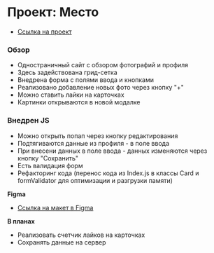 # Проект: Место

* [Ссылка на проект](https://ghoston-91.github.io/mesto_ghoston/index.html)

### Обзор

* Одностраничный сайт с обзором фотографий и профиля
* Здесь задействована грид-сетка
* Внедрена форма с полями ввода и кнопками
* Реализовано добавление новых фото через кнопку "+"
* Можно ставить лайки на карточках
* Картинки открываются в новой модалке

### Внедрен JS

* Можно открыть попап через кнопку редактирования
* Подтягиваются данные из профиля - в поле ввода
* При внесени данных в поле ввода - данных изменяются через кнопку "Сохранить"
* Есть валидация форм
* Рефакторинг кода (перенос кода из Index.js в классы Card и formValidator для оптимизации и разгрузки памяти)

**Figma**

* [Ссылка на макет в Figma](https://www.figma.com/file/kRVLKwYG3d1HGLvh7JFWRT/JavaScript.-Sprint-6?node-id=0%3A1)

**В планах**

* Реализовать счетчик лайков на карточках
* Сохранять данные на сервер
